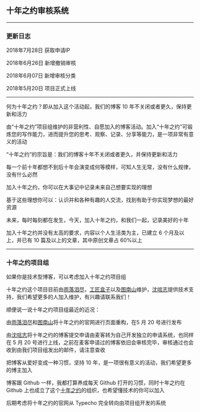 ## 十年之约审核系统

------

### 更新日志

2018年7月28日  获取申请IP

2018年6月26日  新增撤销审核

2018年6月07日  新增审核分类

2018年5月20日  项目正式上线

------

何为十年之约？即从加入这个活动起，我们的博客 10 年不关闭或者更久，保持更新和活力

由“十年之约”项目组维护的非营利性、自愿加入的博客活动。加入“十年之约”可锻炼您的写作能力，进而提升您的思考、观察、记录、分享等能力，是一项非常有意义的活动

“十年之约”的宗旨是：我们的博客十年不关闭或者更久，并保持更新和活力

每一个前十年都想不到后十年会演变成何等模样，可知人生无常，没有什么规律，没有什么必然

加入十年之约，你可以在大事记中记录未来自己想要实现的理想

基于这些理想你可以：认识并和各种有趣的人交流，找到有助于你实现梦想的最好资源

未来，每时每刻都在发生，今天，加入十年之约，和我们一起，记录美好的十年

加入十年之约并没有太高的要求，内容以个人生活类为主，已建立 6 个月及以上，并已有 10 篇及以上的文章，其中原创文章占 60%以上

------

### 十年之约项目组

如果你是技术型博客，可以考虑加入十年之约项目组

十年之约这个项目目前由[雨落泪尽](https://www.1000yun.cn/)，[工匠盒子](https://www.artisanbox.org/)以及[图南山](https://tunanshan.com/)维护，[沈唁志](https://qq52o.me/)提供技术支持，我们希望更多的人加入维护，有兴趣请联系我们！

顺便说一说十年之约项目组最近的近况：

由[雨落泪尽](https://www.1000yun.cn/)和[图南山](https://tunanshan.com/)将十年之约的官网进行页面重构，在5 月 20 号进行发布

由[沈唁志](https://qq52o.me/)将十年之约的博客提交申请由麦客转为自己开发独立的申请系统，也同样在 5 月 20 号进行上线，之前在麦客申请过的博客依旧会审核完毕，审核通过也会收到由我们项目组发出的邮件，请注意查收

把博客从爱好变成一种习惯，坚持 10 年，是一项很有意义的活动，我们希望更多的博主加入

博客跟 Github 一样，我都打算养成每天 Github 打开的习惯，同时十年之约在 Github 上也成立了这个[十年之约](https://github.com/foreverblog)的组织，也希望懂技术的你可以加入

后期考虑将十年之约的官网从 Typecho 完全转向由项目组开发的系统
